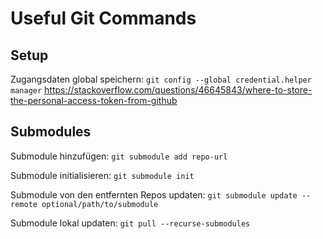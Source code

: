 # Useful Git Commands

## Setup
Zugangsdaten global speichern:
`git config --global credential.helper manager`
https://stackoverflow.com/questions/46645843/where-to-store-the-personal-access-token-from-github

## Submodules
Submodule hinzufügen:
`git submodule add repo-url`

Submodule initialisieren:
`git submodule init`

Submodule von den entfernten Repos updaten:
`git submodule update --remote optional/path/to/submodule`

Submodule lokal updaten:
`git pull --recurse-submodules`